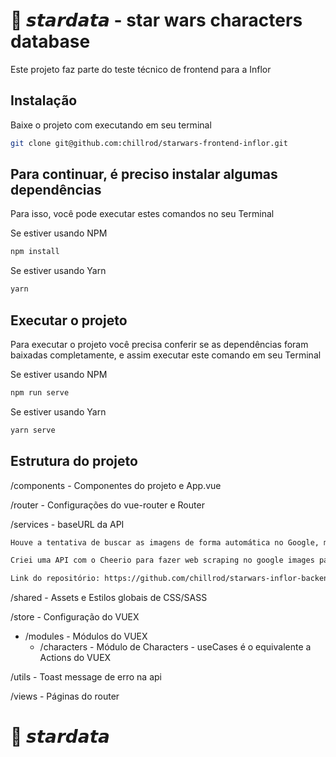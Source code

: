 # 🚀 𝙨𝙩𝙖𝙧𝙙𝙖𝙩𝙖 - star wars characters database

Este projeto faz parte do teste técnico de frontend para a Inflor

## Instalação

Baixe o projeto com executando em seu terminal

```bash
git clone git@github.com:chillrod/starwars-frontend-inflor.git
```

## Para continuar, é preciso instalar algumas dependências

Para isso, você pode executar estes comandos no seu Terminal

Se estiver usando NPM

```bash
npm install
```

Se estiver usando Yarn

```bash
yarn
```

## Executar o projeto

Para executar o projeto você precisa conferir se as dependências foram baixadas completamente, e assim
executar este comando em seu Terminal

Se estiver usando NPM

```bash
npm run serve
```

Se estiver usando Yarn

```bash
yarn serve
```

## Estrutura do projeto

/components - Componentes do projeto e App.vue

/router - Configurações do vue-router e Router

/services - baseURL da API

```bash
Houve a tentativa de buscar as imagens de forma automática no Google, mas encontrei dificuldades...

Criei uma API com o Cheerio para fazer web scraping no google images para consumir neste projeto

Link do repositório: https://github.com/chillrod/starwars-inflor-backend
```

/shared - Assets e Estilos globais de CSS/SASS

/store - Configuração do VUEX

- /modules - Módulos do VUEX
  - /characters - Módulo de Characters - useCases é o equivalente a Actions do VUEX

/utils - Toast message de erro na api

/views - Páginas do router

# 🚀 𝙨𝙩𝙖𝙧𝙙𝙖𝙩𝙖
